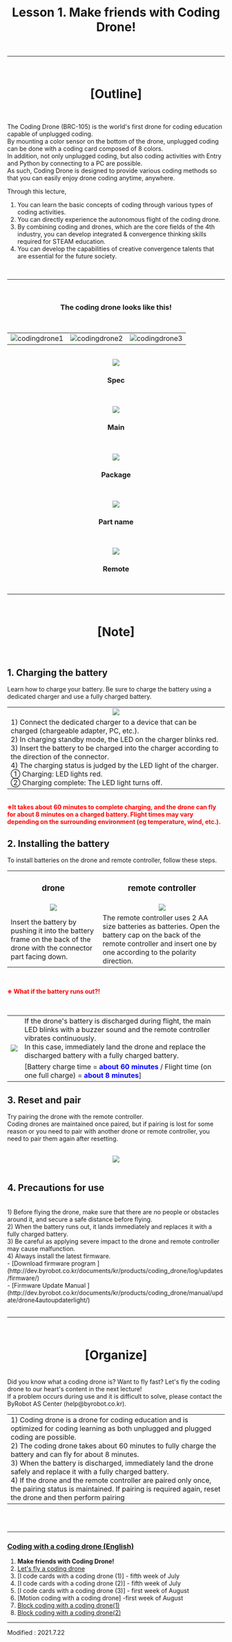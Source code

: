 <br>

<div align="center">
    <h1>Lesson 1. Make friends with Coding Drone!</h1>
</div>

<br>

---

<br>


<div align="center">
    <h1>[Outline]</h1>
</div>

<br>

The Coding Drone (BRC-105) is the world's first drone for coding education capable of unplugged coding.<br>
By mounting a color sensor on the bottom of the drone, unplugged coding can be done with a coding card composed of 8 colors.<br>
In addition, not only unplugged coding, but also coding activities with Entry and Python by connecting to a PC are possible. <br>
As such, Coding Drone is designed to provide various coding methods so that you can easily enjoy drone coding anytime, anywhere.<Br>


Through this lecture,
1. You can learn the basic concepts of coding through various types of coding activities.
2. You can directly experience the autonomous flight of the coding drone.
3. By combining coding and drones, which are the core fields of the 4th industry, you can develop integrated & convergence thinking skills required for STEAM education.
4. You can develop the capabilities of creative convergence talents that are essential for the future society.

<br>

---

<br>
<div align="center">
    <h3>The coding drone looks like this!</h3>
</div>

<br>
<div align="center">
        <table>
        <tr>
            <td>
                <div align="center">
                    <img src="images/image1.png" alt="codingdrone1"><br>
                </div>
            </td>
            <td>
                <div align="center">
                    <img src="images/image2.png" alt="codingdrone2"><br>
                </div>
            </td>
            <td>
                <div align="center">
                    <img src="images/image3.png" alt="codingdrone3"><br>
                </div>
            </td>
        </tr>
    </table>
</div>
<br>
<div align="center">
    <img src="images/image4.jpg"><br><h3>Spec</h3>
    <br><br>
    <img src="images/image5.jpg"><br><h3>Main</h3>
    <br><br>
    <img src="images/image6.jpg"><br><h3>Package</h3>
    <br><br>
    <img src="images/image8.jpg"><br><h3>Part name</h3>
    <br><br>
    <img src="images/image10.jpg"><br><h3>Remote</h3>
</div>
<br>

---

<br>


<div align="center">
    <h1>[Note]</h1>
</div>

<br>

<h2>1. Charging the battery</h2>

Learn how to charge your battery. Be sure to charge the battery using a dedicated charger and use a fully charged battery.
<br>

<div align="center">
        <table>
        <tr>
            <td>
                <div align="center">
                    <img src="images/image11.jpg">
                </div>
            </td>
        </tr>
        <tr>
            <td>
                <div align="left">
                1) Connect the dedicated charger to a device that can be charged (chargeable adapter, PC, etc.).<br>
                2) In charging standby mode, the LED on the charger blinks red.<br>
                3) Insert the battery to be charged into the charger according to the direction of the connector.<br>
                4) The charging status is judged by the LED light of the charger.<br>
                    ① Charging: LED lights red.<br>
                    ② Charging complete: The LED light turns off.<br>
                </div>
            </td>
        </tr>
    </table>
</div>
<br>
<font color="red"><b>※It takes about 60 minutes to complete charging, and the drone can fly for about 8 minutes on a charged battery. Flight times may vary depending on the surrounding environment (eg temperature, wind, etc.).</b></font>

<br>

<h2>2. Installing the battery</h2>

To install batteries on the drone and remote controller, follow these steps.

<div align="center">
        <table>
        <tr>
            <td>
                <div align="center">
                    <h3>drone</h3>
                </div>
            </td>
            <td>
                <div align="center">
                    <h3>remote controller</h3>
                </div>
            </td>
        </tr>
        <tr>
            <td>
                <div align="center">
                    <img src="images/image12.jpeg">
                </div>
            </td>
            <td>
                <div align="center">
                    <img src="images/image13.jpeg">
                </div>
            </td>
        </tr>
        <tr>
            <td>
                <div align="left">
                Insert the battery by pushing it into the battery frame on the back of the drone with the connector part facing down. 
                </div>
            </td>
            <td>
                <div align="left">
                The remote controller uses 2 AA size batteries as batteries. Open the battery cap on the back of the remote controller and insert one by one according to the polarity direction.
                </div>
            </td>
        </tr>
    </table>
</div>

<br>

<font color="red"><b>※ What if the battery runs out?!</b></font>

<br>

<div align="center">
        <table>
        <tr>
            <td rowspan="2">
                <div align="center">
                    <img src="images/image14.jpeg">
                </div>
            </td>
            <td>
                <div align="left">
                If the drone's battery is discharged during flight, the main LED blinks with a buzzer sound and the remote controller vibrates continuously. <br>
                In this case, immediately land the drone and replace the discharged battery with a fully charged battery.
                </div>
            </td>
        </tr>
        <tr>
            <td>
                <div align="left">
                [Battery charge time = <font color="blue"><b>about 60 minutes</b></font> / Flight time (on one full charge) = <font color="blue"><b>about 8 minutes</b></font>]
                </div>
            </td>
        </tr>
    </table>
</div>

<h2>3. Reset and pair</h2>

Try pairing the drone with the remote controller. <br>
Coding drones are maintained once paired, but if pairing is lost for some reason or you need to pair with another drone or remote controller, you need to pair them again after resetting.<br>

<br>
<div align="center">
    <img src="images/image15.jpg">
</div>

<br>

<h2>4. Precautions for use</h2>

<br>
1) Before flying the drone, make sure that there are no people or obstacles around it, and secure a safe distance before flying.<br>
2) When the battery runs out, it lands immediately and replaces it with a fully charged battery.<br>
3) Be careful as applying severe impact to the drone and remote controller may cause malfunction.<br>
4) Always install the latest firmware.<br>
- [Download firmware program ](http://dev.byrobot.co.kr/documents/kr/products/coding_drone/log/updates/firmware/)<br>
- [Firmware Update Manual ](http://dev.byrobot.co.kr/documents/kr/products/coding_drone/manual/update/drone4autoupdaterlight/)<br><br>



---

<br>


<div align="center">
    <h1>[Organize]</h1>
</div>

<br>

<div align="left">
Did you know what a coding drone is? Want to fly fast? Let's fly the coding drone to our heart's content in the next lecture! <br>
If a problem occurs during use and it is difficult to solve, please contact the ByRobot AS Center (help@byrobot.co.kr).<br>
</div>

<div align="center">
        <table>
        <tr>
            <td>
                <div align="left">
                    1) Coding drone is a drone for coding education and is optimized for coding learning as both unplugged and plugged coding are possible.<br>
                    2) The coding drone takes about 60 minutes to fully charge the battery and can fly for about 8 minutes.<br>
                    3) When the battery is discharged, immediately land the drone safely and replace it with a fully charged battery.<br>
                    4) If the drone and the remote controller are paired only once, the pairing status is maintained. If pairing is required again, reset the drone and then perform pairing<br>
                </div>
            </td>
        </tr>
    </table>
</div>

<br>



<br>

---

### [Coding with a coding drone (English)](../)

 1. **Make friends with Coding Drone!**
 2. [Let's fly a coding drone](../lesson2)
 3. [I code cards with a coding drone (1)] - fifth week of July
 4. [I code cards with a coding drone (2)] - fifth week of July
 5. [I code cards with a coding drone (3)] - first week of August
 6. [Motion coding with a coding drone] -first week of August
 7. [Block coding with a coding drone(1)](../lesson7)
 8. [Block coding with a coding drone(2)](../lesson8)


---

Modified : 2021.7.22